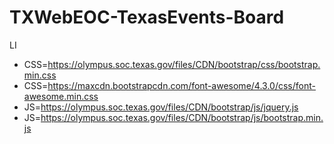 # TXWebEOC-TexasEvents-Board

LI
* CSS=https://olympus.soc.texas.gov/files/CDN/bootstrap/css/bootstrap.min.css
* CSS=https://maxcdn.bootstrapcdn.com/font-awesome/4.3.0/css/font-awesome.min.css
* JS=https://olympus.soc.texas.gov/files/CDN/bootstrap/js/jquery.js
* JS=https://olympus.soc.texas.gov/files/CDN/bootstrap/js/bootstrap.min.js

